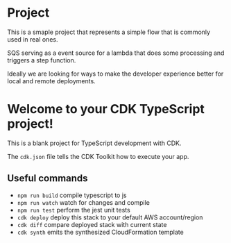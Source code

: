 # Project

This is a smaple project that represents a simple flow that is commonly used in real ones.

SQS serving as a event source for a lambda that does some processing and triggers a step function.

Ideally we are looking for ways to make the developer experience better for local and remote deployments.

# Welcome to your CDK TypeScript project!

This is a blank project for TypeScript development with CDK.

The `cdk.json` file tells the CDK Toolkit how to execute your app.

## Useful commands

 * `npm run build`   compile typescript to js
 * `npm run watch`   watch for changes and compile
 * `npm run test`    perform the jest unit tests
 * `cdk deploy`      deploy this stack to your default AWS account/region
 * `cdk diff`        compare deployed stack with current state
 * `cdk synth`       emits the synthesized CloudFormation template
